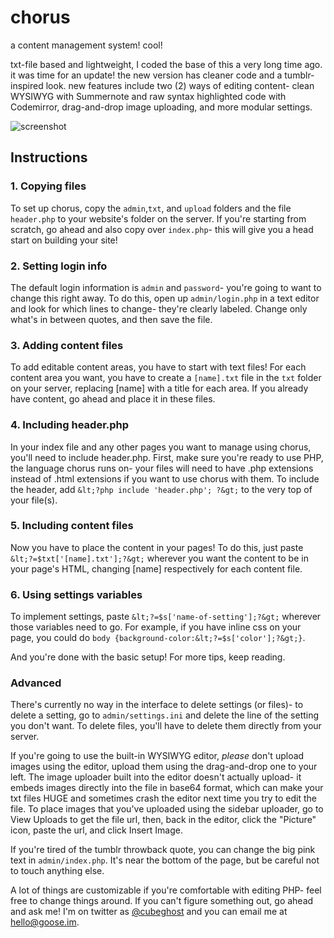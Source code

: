 chorus
======

a content management system! cool!

txt-file based and lightweight, I coded the base of this a very long time ago. it was time for an update! the new version has cleaner code and a tumblr-inspired look. new features include two (2) ways of editing content- clean WYSIWYG with Summernote and raw syntax highlighted code with Codemirror, drag-and-drop image uploading, and more modular settings.

![screenshot](http://s.goose.im/screenshot_20140504_173754.png)

## Instructions

### 1. Copying files
To set up chorus, copy the `admin`,`txt`, and `upload` folders and the file `header.php` to your website's folder on the server.  If you're starting from scratch, go ahead and also copy over `index.php`- this will give you a head start on building your site!

### 2. Setting login info
The default login information is `admin` and `password`- you're going to want to change this right away. To do this, open up `admin/login.php` in a text editor and look for which lines to change- they're clearly labeled. Change only what's in between quotes, and then save the file.

### 3. Adding content files
To add editable content areas, you have to start with text files! For each content area you want, you have to create a `[name].txt` file in the `txt` folder on your server, replacing [name] with a title for each area. If you already have content, go ahead and place it in these files.

### 4. Including header.php
In your index file and any other pages you want to manage using chorus, you'll need to include header.php. First, make sure you're ready to use PHP, the language chorus runs on- your files will need to have .php extensions instead of .html extensions if you want to use chorus with them. To include the header, add `&lt;?php include 'header.php'; ?&gt;` to the very top of your file(s).

### 5. Including content files
Now you have to place the content in your pages! To do this, just paste `&lt;?=$txt['[name].txt'];?&gt;` wherever you want the content to be in your page's HTML, changing [name] respectively for each content file.

### 6. Using settings variables
To implement settings, paste `&lt;?=$s['name-of-setting'];?&gt;` wherever those variables need to go. For example, if you have inline css on your page, you could do `body {background-color:&lt;?=$s['color'];?&gt;}`.

And you're done with the basic setup! For more tips, keep reading.

### Advanced

There's currently no way in the interface to delete settings (or files)- to delete a setting, go to `admin/settings.ini` and delete the line of the setting you don't want. To delete files, you'll have to delete them directly from your server.

If you're going to use the built-in WYSIWYG editor, _please_ don't upload images using the editor, upload them using the drag-and-drop one to your left. The image uploader built into the editor doesn't actually upload- it embeds images directly into the file in base64 format, which can make your txt files HUGE and sometimes crash the editor next time you try to edit the file. To place images that you've uploaded using the sidebar uploader, go to View Uploads to get the file url, then, back in the editor, click the "Picture" icon, paste the url, and click Insert Image.

If you're tired of the tumblr throwback quote, you can change the big pink text in `admin/index.php`. It's near the bottom of the page, but be careful not to touch anything else.

A lot of things are customizable if you're comfortable with editing PHP- feel free to change things around. If you can't figure something out, go ahead and ask me! I'm on twitter as [@cubeghost](http://twitter.com/cubeghost) and you can email me at hello@goose.im.